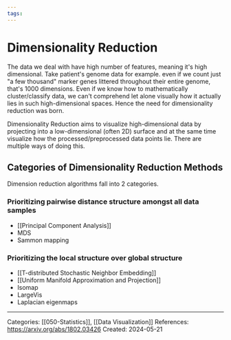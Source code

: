```yaml
---
tags:
---
```

# Dimensionality Reduction
The data we deal with have high number of features, meaning it's high dimensional. Take patient's genome data for example. even if we count just "a few thousand" marker genes littered throughout their entire genome, that's 1000 dimensions. Even if we know how to mathematically cluster/classify data, we can't comprehend let alone visually how it actually lies in such high-dimensional spaces. Hence the need for dimensionality reduction was born.

Dimensionality Reduction aims to visualize high-dimensional data by projecting into a low-dimensional (often 2D) surface and at the same time visualize how the processed/preprocessed data points lie. There are multiple ways of doing this.

## Categories of Dimensionality Reduction Methods
Dimension reduction algorithms fall into 2 categories.

### Prioritizing pairwise distance structure amongst all data samples
- [[Principal Component Analysis]]
- MDS
- Sammon mapping

### Prioritizing the local structure over global structure
- [[T-distributed Stochastic Neighbor Embedding]]
- [[Uniform Manifold Approximation and Projection]]
- Isomap
- LargeVis
- Laplacian eigenmaps

---
Categories: [[050-Statistics]], [[Data Visualization]]
References:
https://arxiv.org/abs/1802.03426
Created: 2024-05-21
